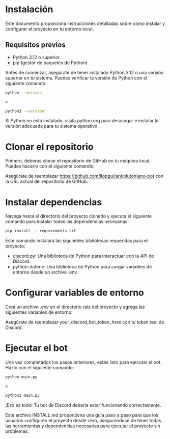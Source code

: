 # Instalación

Este documento proporciona instrucciones detalladas sobre cómo instalar y configurar el proyecto en tu entorno local.

## Requisitos previos

- Python 3.12 o superior
- pip (gestor de paquetes de Python)

Antes de comenzar, asegúrate de tener instalado Python 3.12 o una versión superior en tu sistema. Puedes verificar la versión de Python con el siguiente comando:

```bash
python --version

o

python3 --version
```

Si Python no está instalado, visita python.org para descargar e instalar la versión adecuada para tu sistema operativo.

# Clonar el repositorio
Primero, deberás clonar el repositorio de GitHub en tu máquina local. Puedes hacerlo con el siguiente comando:

Asegúrate de reemplazar https://github.com/llopgui/antiplutoniano-bot con la URL actual del repositorio de GitHub.

# Instalar dependencias
Navega hasta el directorio del proyecto clonado y ejecuta el siguiente comando para instalar todas las dependencias necesarias:

```bash
pip install -r requirements.txt
```

Este comando instalará las siguientes bibliotecas requeridas para el proyecto:

- discord.py: Una biblioteca de Python para interactuar con la API de Discord.
- python-dotenv: Una biblioteca de Python para cargar variables de entorno desde un archivo .env.

# Configurar variables de entorno
Crea un archivo .env en el directorio raíz del proyecto y agrega las siguientes variables de entorno:

Asegúrate de reemplazar your_discord_bot_token_here con tu token real de Discord.

# Ejecutar el bot
Una vez completados los pasos anteriores, estás listo para ejecutar el bot. Hazlo con el siguiente comando:

```bash
python main.py

o

python3 main.py
```

¡Eso es todo! Tu bot de Discord debería estar funcionando correctamente.

Este archivo INSTALL.md proporciona una guía paso a paso para que los usuarios configuren el proyecto desde cero, asegurándose de tener todas las herramientas y dependencias necesarias para ejecutar el proyecto sin problemas.

